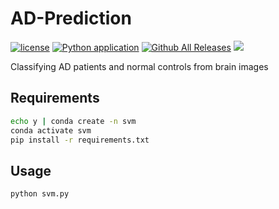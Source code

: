 # AD-Prediction
[![license](https://img.shields.io/github/license/MuGeminorum/Medical_Image_Computing.svg)](https://github.com/MuGeminorum/Medical_Image_Computing/blob/master/LICENSE)
[![Python application](https://github.com/MuGeminorum/Medical_Image_Computing/actions/workflows/python-app.yml/badge.svg?branch=ad)](https://github.com/MuGeminorum/Medical_Image_Computing/actions/workflows/python-app.yml)
[![Github All Releases](https://img.shields.io/github/downloads-pre/MuGeminorum/Medical_Image_Computing/v1.0/total)](https://github.com/MuGeminorum/Medical_Image_Computing/releases/tag/v1.0)
[![](https://img.shields.io/badge/wiki-AD_Prediction-89e051.svg)](https://github.com/MuGeminorum/Medical_Image_Computing/wiki/Chapter-II-%E2%80%90-Classifying-AD-patients-and-normal-controls-from-brain-images)

Classifying AD patients and normal controls from brain images

## Requirements
```bash
echo y | conda create -n svm
conda activate svm
pip install -r requirements.txt
```

## Usage
```bash
python svm.py
```
